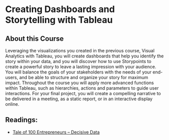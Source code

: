 # Creating Dashboards and Storytelling with Tableau

## About this Course
Leveraging the visualizations you created in the previous course, Visual Analytics with Tableau, you will create dashboards that help you identify the story within your data, and you will discover how to use Storypoints to create a powerful story to leave a lasting impression with your audience.\
You will balance the goals of your stakeholders with the needs of your end-users, and be able to structure and organize your story for maximum impact. Throughout the course you will apply more advanced functions within Tableau, such as hierarchies, actions and parameters to guide user interactions.  For your final project, you will create a compelling narrative to be delivered in a meeting, as a static report, or in an interactive display online.

## Readings:
* [Tale of 100 Entrepreneurs – Decisive Data](https://www.tableau.com/solutions/gallery/tale-100-entrepreneurs)
